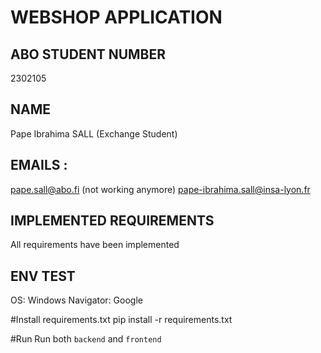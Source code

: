 # WEBSHOP APPLICATION

## ABO STUDENT NUMBER
2302105

## NAME
Pape Ibrahima SALL (Exchange Student)

## EMAILS : 
pape.sall@abo.fi (not working anymore)
pape-ibrahima.sall@insa-lyon.fr 

## IMPLEMENTED REQUIREMENTS 
All requirements have been implemented


## ENV TEST
OS: Windows
Navigator: Google

#Install requirements.txt
pip install -r requirements.txt

#Run
Run both `backend` and `frontend`
